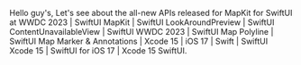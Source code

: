 Hello guy's, Let's see about the all-new APIs released for MapKit for SwiftUI at WWDC 2023 | SwiftUI MapKit | SwiftUI LookAroundPreview | SwiftUI ContentUnavailableView | SwiftUI WWDC 2023 | SwiftUI Map Polyline | SwiftUI Map Marker & Annotations | Xcode 15 | iOS 17 | Swift | SwiftUI Xcode 15 | SwiftUI for iOS 17 | Xcode 15 SwiftUI.
